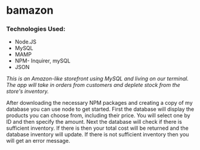 # bamazon

### Technologies Used:
* Node.JS
* MySQL
* MAMP
* NPM- Inquirer, mySQL
* JSON


_This is an Amazon-like storefront using MySQL and living on our terminal. The app will take in orders from customers and deplete stock from the store's inventory._

After downloading the necessary NPM packages and creating a copy of my database you can use node to get started. First the database will display the products you can choose from, including their price. You will select one by ID and then specify the amount. Next the database will check if there is sufficient inventory. If there is then your total cost will be returned and the database inventory will update. If there is not sufficient inventory then you will get an error message.


